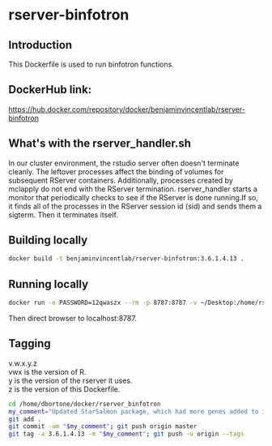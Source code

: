 # rserver-binfotron

## Introduction
This Dockerfile is used to run binfotron functions.


## DockerHub link:  
https://hub.docker.com/repository/docker/benjaminvincentlab/rserver-binfotron   


## What's with the rserver_handler.sh
In our cluster environment, the rstudio server often doesn't terminate cleanly. The leftover processes affect the binding of volumes for subsequent RServer containers. Additionally, processes created by mclapply do not end with the RServer termination. rserver_handler starts a monitor that periodically checks to see if the RServer is done running.If so, it finds all of the processes in the RServer session id (sid) and sends them a sigterm. Then it terminates itself.


## Building locally
```bash
docker build -t benjaminvincentlab/rserver-binfotron:3.6.1.4.13 .
```


## Running locally
```bash
docker run -e PASSWORD=12qwaszx --rm -p 8787:8787 -v ~/Desktop:/home/rstudio benjaminvincentlab/rserver-binfotron:3.6.1.4.13 8787
```
Then direct browser to localhost:8787.  


## Tagging
v.w.x.y.z  
vwx is the version of R.  
y is the version of the rserver it uses.  
z is the version of this Dockerfile.  
```bash  
cd /home/dbortone/docker/rserver_binfotron
my_comment="Updated StarSalmon package, which had more genes added to it from AnnotationDbi."
git add .
git commit -am "$my_comment"; git push origin master
git tag -a 3.6.1.4.13 -m "$my_comment"; git push -u origin --tags
```
